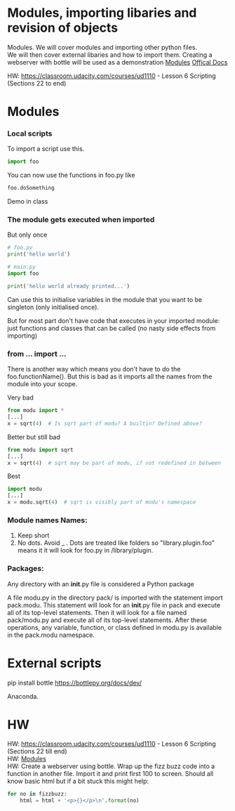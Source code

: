 # Modules, importing libaries and revision of objects
Modules. We will cover modules and importing other python files.  
We will then cover external libaries and how to import them. Creating a webserver with bottle will be used as a demonstration
[Modules](https://www.learnpython.org/en/Modules_and_Packages) 
[Offical Docs](https://docs.python.org/3/tutorial/modules.html)


HW: https://classroom.udacity.com/courses/ud1110 - Lesson 6 Scripting (Sections 22 to end)



# Modules

### Local scripts
To import a script use this.
```python
import foo
```
You can now use the functions in foo.py like
```python
foo.doSomething
```

Demo in class

### The module gets executed when imported
But only once
```python
# foo.py
print('hello world')
```
```python
# main.py
import foo

print('hello world already printed...')
```
Can use this to initialise variables in the module that you want to be singleton (only initialised once).  

But for most part don't have code that executes in your imported module: just functions and classes that can be called (no nasty side effects from importing)


### from ... import ...
There is another way which means you don't have to do the foo.functionName(). But this is bad as it imports all the names from the module into your scope.

Very bad
```python
from modu import *
[...]
x = sqrt(4)  # Is sqrt part of modu? A builtin? Defined above?
```

Better but still bad
```python
from modu import sqrt
[...]
x = sqrt(4)  # sqrt may be part of modu, if not redefined in between
```

Best
```python
import modu
[...]
x = modu.sqrt(4)  # sqrt is visibly part of modu's namespace
```

### Module names Names:
1. Keep short
2. No dots. Avoid _ . Dots are treated like folders so "library.plugin.foo" means it it will look for foo.py in /library/plugin.


### Packages:
Any directory with an __init__.py file is considered a Python package

A file modu.py in the directory pack/ is imported with the statement import pack.modu. This statement will look for an __init__.py file in pack and execute all of its top-level statements. Then it will look for a file named pack/modu.py and execute all of its top-level statements. After these operations, any variable, function, or class defined in modu.py is available in the pack.modu namespace.

# External scripts
pip install
bottle
https://bottlepy.org/docs/dev/

Anaconda.

# HW
HW: https://classroom.udacity.com/courses/ud1110 - Lesson 6 Scripting (Sections 22 till end)  
HW: [Modules](https://www.learnpython.org/en/Modules_and_Packages)  
HW: Create a webserver using bottle. Wrap up the fizz buzz code into a function in another file. Import it and print first 100 to screen. Should all know basic html but if a bit stuck this might help:

```python
for no in fizzbuzz:
    html = html + '<p>{}</p>\n'.format(no)
```
